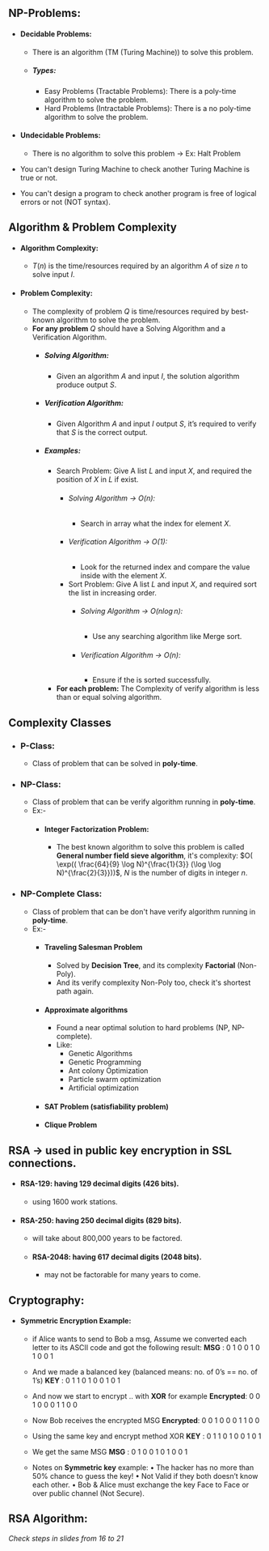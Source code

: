 ## NP-Problems:
+ #### Decidable Problems:
	+ There is an algorithm (TM (Turing Machine)) to solve this problem.
	+ ##### Types: 
		+ Easy Problems (Tractable Problems): There is a poly-time algorithm to solve the problem.
		+ Hard Problems (Intractable Problems): There is a <span class=red> no</span> poly-time algorithm to solve the problem.
+ #### Undecidable Problems:
	+ There is <span class="red">no</span> algorithm to solve this problem
		-> Ex: Halt Problem
		
+ You can't design Turing Machine to check another Turing Machine is true or not.
+ You can't design a program to check another program is free of logical errors or not (NOT syntax).


## Algorithm & Problem Complexity
+ #### Algorithm Complexity:
	+ $T(n)$ is the time/resources required by an algorithm $A$ of size $n$ to solve input $I$.
+ #### Problem Complexity:
	+ The complexity of problem $Q$ is time/resources required by best-known algorithm to <span class=green>solve</span> the problem.
	+ **For any problem** $Q$ should have a Solving Algorithm and a Verification Algorithm.
		+ ##### Solving Algorithm: 
			+ Given an algorithm $A$ and input $I$, the solution algorithm produce output $S$.
		+ ##### Verification Algorithm:
			+ Given Algorithm $A$ and input $I$ output $S$, it’s required to verify that $S$ is the correct output.
		+ ##### Examples:
			+ Search Problem: Give A list $L$ and input $X$, and required the position of $X$ in $L$ if exist.
				+ ###### Solving Algorithm → $O(n)$:
					+ Search in array what the index for element $X$.
				+ ###### Verification Algorithm → $O(1)$:
					+ Look for the returned index and compare the value inside with the element $X$.
			  + Sort Problem: Give A list $L$ and input $X$, and required sort the list in increasing order.
				+ ###### Solving Algorithm → $O(n \log n)$:
					+ Use any searching algorithm like Merge sort.
				+ ###### Verification Algorithm → $O(n)$:
					+ Ensure if the is sorted successfully.
		  + **For each problem:** The Complexity of verify algorithm is <span class="blue">less than or equal</span> solving algorithm.

## Complexity Classes
+ ### P-Class:
	+ Class of problem that can be <span class="red">solved</span> in **poly-time**.
+ ### NP-Class:
	+ Class of problem that can be <span class="red">verify</span> algorithm running in **poly-time**.
	+ Ex:-
		+ #### Integer Factorization Problem:
			+ The best known algorithm to solve this problem is called **General number field sieve algorithm**, it's complexity: $O( \exp(( \frac{64}{9} \log N)^{\frac{1}{3}} (\log \log N)^{\frac{2}{3}}))$, $N$ is the number of digits in integer $n$.
+ ### NP-Complete Class:
	+ Class of problem that can be <span class="red">don't have verify</span> algorithm running in **poly-time**.
	+ Ex:- 
		+ #### Traveling Salesman Problem
			+ Solved by **Decision Tree**, and its complexity **Factorial** (Non-Poly).
			+ And its verify complexity Non-Poly too, check it's shortest path again.
		+ #### Approximate algorithms
			+ Found a near optimal solution to hard problems (NP, NP-complete).
			+ Like:
				+ Genetic Algorithms
				+ Genetic Programming
				+ Ant colony Optimization
				+ Particle swarm optimization
				+ Artificial optimization
		+ #### SAT Problem (satisfiability problem)
		+ #### Clique Problem

## RSA -> used in public key encryption in SSL connections.
+ #### RSA-129: having 129 decimal digits (426 bits).
	+ using 1600 work stations.
+ #### RSA-250: having 250 decimal digits (829 bits).
	+ will take about 800,000 years to be factored.
  + #### RSA-2048: having 617 decimal digits (2048 bits).
	  + may not be factorable for many years to come.

## Cryptography:
+ #### Symmetric Encryption Example:
	+  if Alice wants to send to Bob a msg, Assume we converted each letter to its ASCII code and got the following result:
		**MSG** : 0 1 0 0 1 0 1 0 0 1
	+ And we made a balanced key (balanced means: no. of 0’s == no. of 1’s)
		**KEY** : 0 1 1 0 1 0 0 1 0 1
	+ And now we start to encrypt .. with **XOR** for example
		**Encrypted**: 0 0 1 0 0 0 1 1 0 0
	+ Now Bob receives the encrypted MSG
		**Encrypted**: 0 0 1 0 0 0 1 1 0 0
	+ Using the same key and encrypt method XOR
		**KEY** : 0 1 1 0 1 0 0 1 0 1
	+ We get the same MSG
		**MSG** : 0 1 0 0 1 0 1 0 0 1
	
	+ Notes on **Symmetric key** example:
		• The hacker has no more than 50% chance to guess the key!
		• Not Valid if they both doesn’t know each other.
		• Bob & Alice must exchange the key Face to Face or over public channel (Not Secure).

## RSA Algorithm:
*Check steps in slides from 16 to 21*
